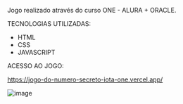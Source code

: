 Jogo realizado através do curso ONE - ALURA + ORACLE.

TECNOLOGIAS UTILIZADAS: 
- HTML
- CSS
- JAVASCRIPT


ACESSO AO JOGO:

https://jogo-do-numero-secreto-iota-one.vercel.app/

![image](https://github.com/stephanymdias/jogo-do-numero-secreto/assets/130869859/daf1c183-2580-43b1-84f5-48f73dd41a02)

